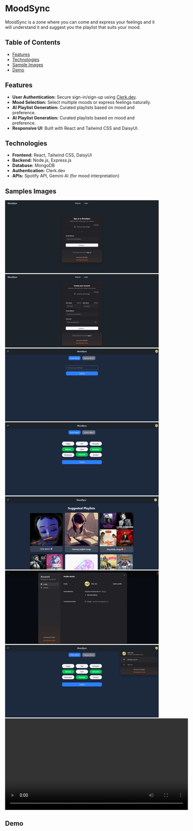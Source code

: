 # MoodSync

MoodSync is a zone where you can come and express your feelings and it will understand it and suggest you the playlist that suits your mood.

## Table of Contents

- [Features](#features)
- [Technologies](#technologies)
- [Sample Images](#sampleImages)
- [Demo](#demo)

## Features
- **User Authentication:** Secure sign-in/sign-up using [Clerk.dev](https://clerk.dev/).  
- **Mood Selection:** Select multiple moods or express feelings naturally.  
- **AI Playlist Generation:** Curated playlists based on mood and preference.
- **AI Playlist Generation:** Curated playlists based on mood and preference.  
- **Responsive UI:** Built with React and Tailwind CSS and DaisyUI.  



## Technologies
- **Frontend:** React, Tailwind CSS, DaisyUI 
- **Backend:** Node.js, Express.js  
- **Database:** MongoDB  
- **Authentication:** Clerk.dev  
- **APIs:** Spotify API, Gemini AI (for mood interpretation)  
## Samples Images
![Login](gallery/Screenshot%202025-09-24%20184049.png)
![Register](gallery/Screenshot%202025-09-24%20184154.png)
![Express your mood](gallery/Screenshot%202025-09-24%20184235.png)
![Suggested Playlist](gallery/image.png)
![Express your mood](gallery/Screenshot%202025-09-24%20184353.png)
![Profile](gallery/profile.png)
![Profile](gallery/profilee.png)
<video src="gallery/demo.mp4" controls width="600"></video>
## Demo

<!-- Check out the live site here: [YelpCamp Live]( https://yelp-camp-o73i.onrender.com/) -->

